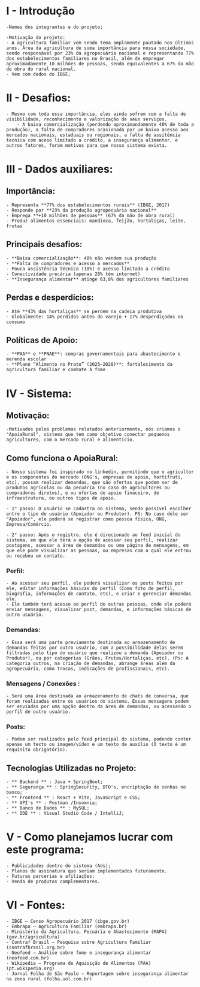 
# I - Introdução

	-Nomes dos integrantes e do projeto;
	
	-Motivação do projeto:  
	- A agricultura familiar vem sendo tema amplamente pautado nos últimos anos. Área da agricultura de suma importância para nossa sociedade, sendo responsável por 23% da agropecuária nacional e representando 77% dos estabelecimentos familiares no Brasil, além de empregar aproximadamente 10 milhões de pessoas, sendo equivalentes a 67% da mão de obra do rural nacional.
	- Vem com dados do IBGE;

# II - Desafios: 
	- Mesmo com toda essa importância, eles ainda sofrem com a falta de visibilidade, reconhecimento e valorização de seus serviços. 
		- A baixa comercialização (perdendo aproximandamente 40% de toda a produção), a falta de compradores ocasionada por um baixo acesso aos mercados nacionais, estaduais ou regionais, a falta de assitência tecnica com aceso limitado a crédito, a insegurança alimentar, e outros fatores, foram motivos para que nosso sistema exista. 

# III - Dados auxiliares:
## Importância: 
	- Representa **77% dos estabelecimentos rurais** (IBGE, 2017)
	- Responde por **23% da produção agropecuária nacional**
	- Emprega **+10 milhões de pessoas** (67% da mão de obra rural)
	- Produz alimentos essenciais: mandioca, feijão, hortaliças, leite, frutas
## Principais desafios:
	- **Baixa comercialização**: 40% não vendem sua produção
	- **Falta de compradores e acesso a mercados**
	- Pouca assistência técnica (18%) e acesso limitado a crédito
	- Conectividade precária (apenas 28% têm internet)
	- **Insegurança alimentar** atinge 63,8% dos agricultores familiares
## Perdas e desperdícios:
	- Até **43% das hortaliças** se perdem na cadeia produtiva
	- Globalmente: 14% perdidos antes do varejo + 17% desperdiçados no consumo
## Políticas de Apoio:
	- **PAA** e **PNAE**: compras governamentais para abastecimento e merenda escolar
	- **Plano “Alimento no Prato” (2025–2028)**: fortalecimento da agricultura familiar e combate à fome
# IV - Sistema: 

##  Motivação: 
	-Motivados pelos problemas relatados anteriormente, nós criamos o "ApoiaRural", sistema que tem como objetivo conectar pequenos agricultores, com o mercado rural e alimentício. 

## Como funciona o ApoiaRural: 
	- Nosso sistema foi inspirado no linkedin, permitindo que o agricultor e os componentes do mercado (ONG's, empresas de apoio, hortifruti, etc), possam realizar demandas, que são ofertas que podem ser de produtos agrícolas ou da pecuária (no caso de agricultores ou  compradores diretos), e ou ofertas de apoio finaceiro, de infraestrutura, ou outros tipos de apoio. 

	- 1° passo: O usuário se cadastra no sistema, sendo possível escolher entre o tipo de usuário (Apoiador ou Produtor). PS: No caso dele ser "Apoiador", ele poderá se registrar como pessoa física, ONG, Empresa/Comércio.
	
	- 2° passo: Após o registro, ele é direcionado ao feed inicial do sistema, em que ele terá a opção de acessar seu perfil, realizar postagens, acessar a área de demandas ou uma página de mensagens, em que ele pode visualizar as pessoas, ou empresas com a qual ele entrou ou recebeu um contato. 

### Perfil:
	- Ao acessar seu perfil, ele poderá visualizar os posts feitos por ele, editar informações básicas do perfil (Como foto de perfil, biografia, informações de contato, etc), e criar e gerenciar demandas ele.
	- Ele também terá acesso ao perfil de outras pessoas, onde ele poderá enviar mensagens, visualizar post, demandas, e informações básicas de outro usuário.

### Demandas: 
	- Essa será uma parte previamente destinada ao armazenamento de demandas feitas por outro usuário, com a possibilidade delas serem filtradas pelo tipo do usuário que realizou a demanda (Apoiador ou Produtor), ou por categorias (Grãos, Frutas/Hortaliças, etc). (Ps: A categoria outros, na criação de demandas, abrange áreas além da agropecuária, como trocas, indicações de profissionais, etc).

### Mensagens / Conexões : 
	- Será uma área destinada ao armazenamento de chats de conversa, que foram realizadas entre os usuários do sistema. Essas mensagens podem ser enviadas por uma opção dentro da área de demandas, ou acessando o perfil de outro usuário.

### Posts: 
	- Podem ser realizados pelo feed principal do sistema, podendo conter apenas um texto ou imagem/vídeo e um texto de auxílio (O texto é um requisito obrigatório).

## Tecnologias Utilizadas no Projeto: 
	- ** Backend ** : Java + SpringBoot;
	- ** Segurança ** : SpringSecurity, DTO's, encriptação de senhas no banco;
	- ** Frontend ** : React + Vite, JavaScript e CSS;
	- ** API's ** : Postman /Insomnia;
	- ** Banco de Dados ** : MySQL;
	- ** IDE ** : Visual Studio Code / IntelliJ;
# V - Como planejamos lucrar com este programa:
	- Publicidades dentro do sistema (Ads);
	- Planos de assinatura que seriam implementados futuramente.
	- Futuras parcerias e afiliações;
	- Venda de produtos complementares.
# VI - Fontes: 
	- IBGE – Censo Agropecuário 2017 (ibge.gov.br)
	- Embrapa – Agricultura Familiar (embrapa.br)
	- Ministério da Agricultura, Pecuária e Abastecimento (MAPA) (gov.br/agricultura)
	- Contraf Brasil – Pesquisa sobre Agricultura Familiar (contrafbrasil.org.br)
	- Neofeed – Análise sobre fome e insegurança alimentar (neofeed.com.br)	    
	- Wikipedia – Programa de Aquisição de Alimentos (PAA) (pt.wikipedia.org)	    
	- Jornal Folha de São Paulo – Reportagem sobre insegurança alimentar na zona rural (folha.uol.com.br)
